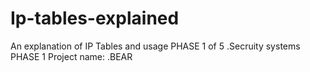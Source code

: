 # Ip-tables-explained
An explanation of IP Tables and usage
PHASE 1 of 5 .Secruity systems
PHASE 1 Project name: .BEAR
